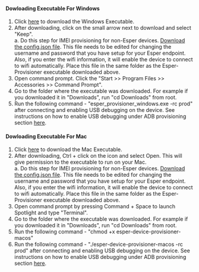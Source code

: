 #### Dowloading Executable For Windows

1. Click <a href="../Executables/esper_provisioner_windows.exe" download>here</a> to download the Windows Executable.
2. After downloading, click on the small arrow next to download and select "Keep".\
  a. Do this step for IMEI provisioning for non-Esper devices. [Download the config.json file](../Executables/config.json). This file needs to be edited for changing the username and password that you have setup for your Esper endpoint. Also, if you enter the wifi information, it will enable the device to connect to wifi automatically. Place this file in the same folder as the 
Esper-Provisioner executable downloaded above.
3. Open command prompt. Click the "Start >> Program Files >> Accessories >> Command Prompt".
4. Go to the folder where the executable was downloaded. For example if you downloaded it in "Downloads", run "cd Downloads" from root.
5. Run the following command - "esper_provisioner_windows.exe -rc prod" after connecting and enabling USB debugging on the device. See instructions on how to enable USB debugging under ADB provisioning section [here](../index.md).


#### Dowloading Executable For Mac

1. Click [here](../Executables/esper-device-provisioner-macos) to download the Mac Executable.
2. After downloading, Ctrl + click on the icon and select Open. This will give permission to the executable to run on your Mac.\
  a. Do this step for IMEI provisioning for non-Esper devices. [Download the config.json file](../Executables/config.json). This file needs to be edited for changing the username and password that you have setup for your Esper endpoint. Also, if you enter the wifi information, it will enable the device to connect to wifi automatically. Place this file in the same folder as the 
Esper-Provisioner executable downloaded above.
3. Open command prompt by pressing Command + Space to launch Spotlight and type "Terminal".
4. Go to the folder where the executable was downloaded. For example if you downloaded it in "Downloads", run "cd Downloads" from root.
5. Run the following command - "chmod +x esper-device-provisioner-macos"
6. Run the following command - "./esper-device-provisioner-macos -rc prod" after connecting and enabling USB debugging on the device. See instructions on how to enable USB debugging under ADB provisioning section [here](../index.md).

